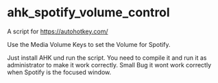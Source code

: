 # ahk_spotify_volume_control

A script for https://autohotkey.com/

Use the Media Volume Keys to set the Volume for Spotify.

Just install AHK und run the script. 
You need to compile it and run it as administrator to make it work correctly.
Small Bug it wont work correctly when Spotify is the focused window.
